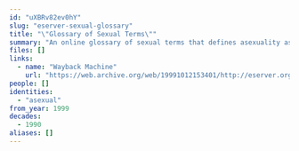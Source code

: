 ```yaml
---
id: "uXBRv82ev0hY"
slug: "eserver-sexual-glossary"
title: "\"Glossary of Sexual Terms\""
summary: "An online glossary of sexual terms that defines asexuality as an \"absence of sexual feeling\""
files: []
links:
  - name: "Wayback Machine"
    url: "https://web.archive.org/web/19991012153401/http://eserver.org/gender/sex-glossary.txt"
people: []
identities:
  - "asexual"
from_year: 1999
decades:
  - 1990
aliases: []
---
```

